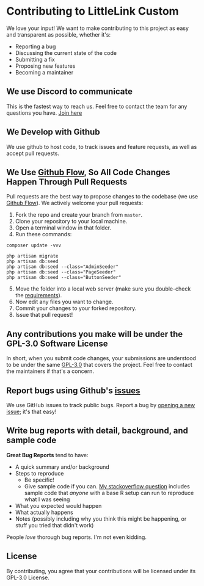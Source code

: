 # Contributing to LittleLink Custom

We love your input! We want to make contributing to this project as easy and transparent as possible, whether it's:

- Reporting a bug
- Discussing the current state of the code
- Submitting a fix
- Proposing new features
- Becoming a maintainer

## We use Discord to communicate

This is the fastest way to reach us. Feel free to contact the team for any questions you have.
[Join here]( https://discord.gg/CFZm2qeCVM )

## We Develop with Github

We use github to host code, to track issues and feature requests, as well as accept pull requests.

## We Use [Github Flow](https://guides.github.com/introduction/flow/index.html), So All Code Changes Happen Through Pull Requests

Pull requests are the best way to propose changes to the codebase (we use [Github Flow](https://guides.github.com/introduction/flow/index.html)). We actively welcome your pull requests:

1. Fork the repo and create your branch from `master`.
2. Clone your repository to your local machine.
3. Open a terminal window in that folder.
4. Run these commands:
```
composer update -vvv

php artisan migrate
php artisan db:seed 
php artisan db:seed --class="AdminSeeder"
php artisan db:seed --class="PageSeeder"
php artisan db:seed --class="ButtonSeeder"
```
5. Move the folder into a local web server (make sure you double-check the [requirements](https://littlelink-custom.com/docs/d/installation-requirements/)).
6. Now edit any files you want to change.
7. Commit your changes to your forked repository.
2. Issue that pull request!

## Any contributions you make will be under the GPL-3.0 Software License

In short, when you submit code changes, your submissions are understood to be under the same [GPL-3.0](https://choosealicense.com/licenses/gpl-3.0/) that covers the project. Feel free to contact the maintainers if that's a concern.

## Report bugs using Github's [issues](https://github.com/briandk/transcriptase-atom/issues)

We use GitHub issues to track public bugs. Report a bug by [opening a new issue](); it's that easy!

## Write bug reports with detail, background, and sample code

**Great Bug Reports** tend to have:

- A quick summary and/or background
- Steps to reproduce
  - Be specific!
  - Give sample code if you can. [My stackoverflow question](http://stackoverflow.com/q/12488905/180626) includes sample code that *anyone* with a base R setup can run to reproduce what I was seeing
- What you expected would happen
- What actually happens
- Notes (possibly including why you think this might be happening, or stuff you tried that didn't work)

People *love* thorough bug reports. I'm not even kidding.


## License

By contributing, you agree that your contributions will be licensed under its GPL-3.0 License.

